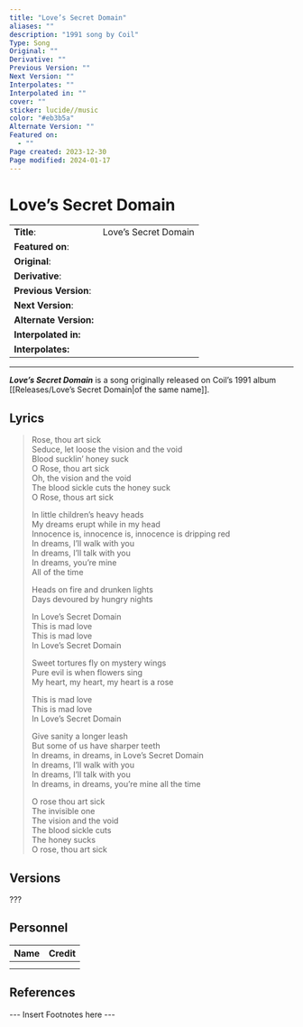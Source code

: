 ```yaml
---
title: "Love’s Secret Domain"
aliases: ""
description: "1991 song by Coil"
Type: Song
Original: ""
Derivative: ""
Previous Version: ""
Next Version: ""
Interpolates: ""
Interpolated in: ""
cover: ""
sticker: lucide//music
color: "#eb3b5a"
Alternate Version: ""
Featured on:
  - ""
Page created: 2023-12-30
Page modified: 2024-01-17
---
```


# Love’s Secret Domain

|  |  |
| --- | --- |
| __Title__: | Love’s Secret Domain |
| __Featured on__: |  |
| __Original__: |  |
| __Derivative__: |  |
| __Previous Version__: |  |
| __Next Version__: |  |
| __Alternate Version:__ |  |
| __Interpolated in:__ |  |
| __Interpolates:__ |  |

---

*__Love’s Secret Domain__* is a song originally released on Coil’s 1991 album [[Releases/Love’s Secret Domain|of the same name]].

## Lyrics

> Rose, thou art sick  
> Seduce, let loose the vision and the void  
> Blood sucklin’ honey suck  
> O Rose, thou art sick  
> Oh, the vision and the void  
> The blood sickle cuts the honey suck  
> O Rose, thous art sick
>
> In little children’s heavy heads  
> My dreams erupt while in my head  
> Innocence is, innocence is, innocence is dripping red  
> In dreams, I’ll walk with you  
> In dreams, I’ll talk with you  
> In dreams, you’re mine  
> All of the time
>
> Heads on fire and drunken lights  
> Days devoured by hungry nights
>
> In Love’s Secret Domain  
> This is mad love  
> This is mad love  
> In Love’s Secret Domain
>
> Sweet tortures fly on mystery wings  
> Pure evil is when flowers sing  
> My heart, my heart, my heart is a rose
>
> This is mad love  
> This is mad love  
> In Love’s Secret Domain
>
> Give sanity a longer leash  
> But some of us have sharper teeth  
> In dreams, in dreams, in Love’s Secret Domain  
> In dreams, I’ll walk with you  
> In dreams, I’ll talk with you  
> In dreams, in dreams, you’re mine all the time
>
> O rose thou art sick  
> The invisible one  
> The vision and the void  
> The blood sickle cuts  
> The honey sucks  
> O rose,  thou art sick

## Versions

???

## Personnel

|Name|Credit|
|---|---|
|||
|||

## References

--- Insert Footnotes here ---
